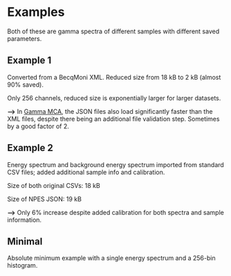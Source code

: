 # Examples

Both of these are gamma spectra of different samples with different saved parameters.

## Example 1

Converted from a BecqMoni XML. Reduced size from 18 kB to 2 kB (almost 90% saved).

Only 256 channels, reduced size is exponentially larger for larger datasets.

**-->** In [Gamma MCA](https://spectrum.nuclearphoenix.xyz), the JSON files also load significantly faster than the XML files, despite there being an additional file validation step. Sometimes by a good factor of 2.

## Example 2

Energy spectrum and background energy spectrum imported from standard CSV files; added additional sample info and calibration.

Size of both original CSVs: 18 kB

Size of NPES JSON: 19 kB

**-->** Only 6% increase despite added calibration for both spectra and sample information.

## Minimal

Absolute minimum example with a single energy spectrum and a 256-bin histogram.
